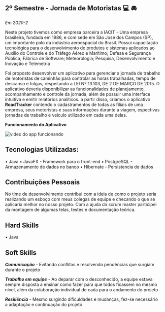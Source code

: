 ## **2º Semestre - Jornada de Motoristas** :computer: 🚘

*Em 2020-2*

Neste projeto tivemos como empresa parceira a IACIT - Uma empresa brasileira, fundada em 1986, e com sede em São José dos Campos (SP), um importante polo da indústria aeroespacial do Brasil. Possui capacitação tecnológica para o desenvolvimento de produtos e sistemas aplicados ao Auxílio do Controle e do Tráfego Aéreo e Marítimo; Defesa e Segurança Pública; Fábrica de Software; Meteorologia; Pesquisa, Desenvolvimento e Inovação e Telemetria 


Foi proposto desenvolver um aplicativo para gerenciar a jornada de trabalho de motoristas de caminhão para controlar as horas trabalhadas, tempo de descanso e folgas, respeitando a LEI Nº 13.103, DE 2 DE MARÇO DE 2015. 
O aplicativo deveria disponibilizar as funcionalidades de planejamento, acompanhamento e controle da jornada, além de possuir uma interface intuitiva e emitir relatórios analíticos. a partir disso, criamos o aplicativo **RoadTracker** contendo o cadastramentos de todas as filiais de uma empresa, seus motoristas e suas informações durante a viagem, espectivas jornadas de trabalho e veículo utilizado em cada uma delas.



**Funcionamento do Aplicativo**

![video do app funcionando](https://github.com/AnafGodoy/Portfolio-API/blob/main/gifs/roadtracker.gif)



## **Tecnologias Utilizadas:**

• Java
• JavaFX - Framework para o front-end
• PostgreSQL - Armazenamento de dados no banco
• Hibernate - Persistencia de dados

## Contribuições Pessoais
No time de desenvolvimento contribui com a ideia de como o projeto seria realizando um esboço com meus colegas de equipe e checando o que se aplicaria melhor no nosso projeto. Com a ajuda do scrum master participei da montagem de algumas telas, testes e documentação teórica. 

## Hard Skills
• Java 

## Soft Skills
***Comunicação*** - Evitando conflitos e resolvendo pendências que surgiam durante o projeto

***Trabalho em equipe*** - Ao deparar com o desconhecido, a equipe estava sempre disposta a ensinar como fazer para que todos ficassem no mesmo nível, além da colaboração individual de cada para o andamento do projeto

***Resiliência***  - Mesmo surgindo dificuldades e mudanças, fez-se necessário a adaptação e continuação do projeto


